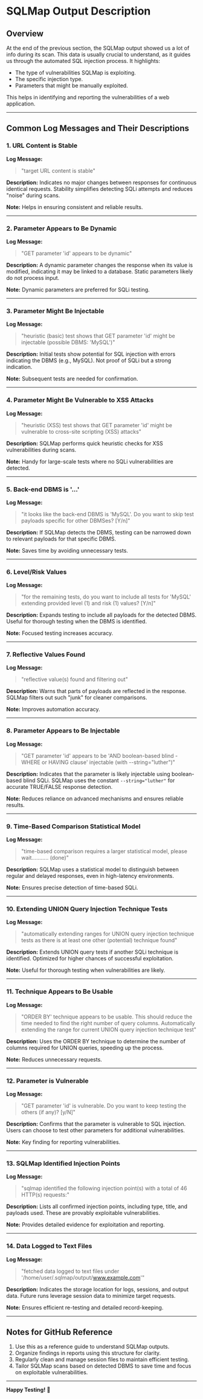 # SQLMap Output Description

## Overview
At the end of the previous section, the SQLMap output showed us a lot of info during its scan. This data is usually crucial to understand, as it guides us through the automated SQL injection process. It highlights:
- The type of vulnerabilities SQLMap is exploiting.
- The specific injection type.
- Parameters that might be manually exploited.

This helps in identifying and reporting the vulnerabilities of a web application.

---

## Common Log Messages and Their Descriptions

### 1. **URL Content is Stable**
**Log Message:**
> "target URL content is stable"

**Description:**
Indicates no major changes between responses for continuous identical requests. Stability simplifies detecting SQLi attempts and reduces "noise" during scans.

**Note:** Helps in ensuring consistent and reliable results.

---

### 2. **Parameter Appears to Be Dynamic**
**Log Message:**
> "GET parameter 'id' appears to be dynamic"

**Description:**
A dynamic parameter changes the response when its value is modified, indicating it may be linked to a database. Static parameters likely do not process input.

**Note:** Dynamic parameters are preferred for SQLi testing.

---

### 3. **Parameter Might Be Injectable**
**Log Message:**
> "heuristic (basic) test shows that GET parameter 'id' might be injectable (possible DBMS: 'MySQL')"

**Description:**
Initial tests show potential for SQL injection with errors indicating the DBMS (e.g., MySQL). Not proof of SQLi but a strong indication.

**Note:** Subsequent tests are needed for confirmation.

---

### 4. **Parameter Might Be Vulnerable to XSS Attacks**
**Log Message:**
> "heuristic (XSS) test shows that GET parameter 'id' might be vulnerable to cross-site scripting (XSS) attacks"

**Description:**
SQLMap performs quick heuristic checks for XSS vulnerabilities during scans.

**Note:** Handy for large-scale tests where no SQLi vulnerabilities are detected.

---

### 5. **Back-end DBMS is '...'**
**Log Message:**
> "it looks like the back-end DBMS is 'MySQL'. Do you want to skip test payloads specific for other DBMSes? [Y/n]"

**Description:**
If SQLMap detects the DBMS, testing can be narrowed down to relevant payloads for that specific DBMS.

**Note:** Saves time by avoiding unnecessary tests.

---

### 6. **Level/Risk Values**
**Log Message:**
> "for the remaining tests, do you want to include all tests for 'MySQL' extending provided level (1) and risk (1) values? [Y/n]"

**Description:**
Expands testing to include all payloads for the detected DBMS. Useful for thorough testing when the DBMS is identified.

**Note:** Focused testing increases accuracy.

---

### 7. **Reflective Values Found**
**Log Message:**
> "reflective value(s) found and filtering out"

**Description:**
Warns that parts of payloads are reflected in the response. SQLMap filters out such "junk" for cleaner comparisons.

**Note:** Improves automation accuracy.

---

### 8. **Parameter Appears to Be Injectable**
**Log Message:**
> "GET parameter 'id' appears to be 'AND boolean-based blind - WHERE or HAVING clause' injectable (with --string=\"luther\")"

**Description:**
Indicates that the parameter is likely injectable using boolean-based blind SQLi. SQLMap uses the constant `--string="luther"` for accurate TRUE/FALSE response detection.

**Note:** Reduces reliance on advanced mechanisms and ensures reliable results.

---

### 9. **Time-Based Comparison Statistical Model**
**Log Message:**
> "time-based comparison requires a larger statistical model, please wait........... (done)"

**Description:**
SQLMap uses a statistical model to distinguish between regular and delayed responses, even in high-latency environments.

**Note:** Ensures precise detection of time-based SQLi.

---

### 10. **Extending UNION Query Injection Technique Tests**
**Log Message:**
> "automatically extending ranges for UNION query injection technique tests as there is at least one other (potential) technique found"

**Description:**
Extends UNION query tests if another SQLi technique is identified. Optimized for higher chances of successful exploitation.

**Note:** Useful for thorough testing when vulnerabilities are likely.

---

### 11. **Technique Appears to Be Usable**
**Log Message:**
> "ORDER BY' technique appears to be usable. This should reduce the time needed to find the right number of query columns. Automatically extending the range for current UNION query injection technique test"

**Description:**
Uses the ORDER BY technique to determine the number of columns required for UNION queries, speeding up the process.

**Note:** Reduces unnecessary requests.

---

### 12. **Parameter is Vulnerable**
**Log Message:**
> "GET parameter 'id' is vulnerable. Do you want to keep testing the others (if any)? [y/N]"

**Description:**
Confirms that the parameter is vulnerable to SQL injection. Users can choose to test other parameters for additional vulnerabilities.

**Note:** Key finding for reporting vulnerabilities.

---

### 13. **SQLMap Identified Injection Points**
**Log Message:**
> "sqlmap identified the following injection point(s) with a total of 46 HTTP(s) requests:"

**Description:**
Lists all confirmed injection points, including type, title, and payloads used. These are provably exploitable vulnerabilities.

**Note:** Provides detailed evidence for exploitation and reporting.

---

### 14. **Data Logged to Text Files**
**Log Message:**
> "fetched data logged to text files under '/home/user/.sqlmap/output/www.example.com'"

**Description:**
Indicates the storage location for logs, sessions, and output data. Future runs leverage session data to minimize target requests.

**Note:** Ensures efficient re-testing and detailed record-keeping.

---

## Notes for GitHub Reference
1. Use this as a reference guide to understand SQLMap outputs.
2. Organize findings in reports using this structure for clarity.
3. Regularly clean and manage session files to maintain efficient testing.
4. Tailor SQLMap scans based on detected DBMS to save time and focus on exploitable vulnerabilities.

---

**Happy Testing!** :rocket:
